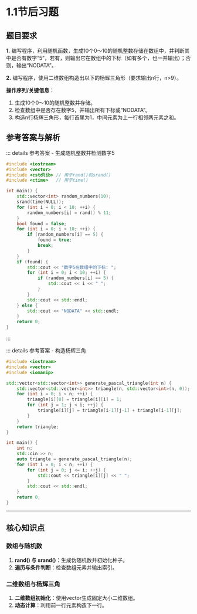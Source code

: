 <!-- filepath: /workspaces/CCNU-LogicLab.github.io/课后习题/第一章/1.1节后习题.md -->
<script setup>
import FillBlankQuestion from '../../components/FillBlankQuestion.vue'
import JudgementQuestion from '../../components/JudgementQuestion.vue'
import QuizQuestion from '../../components/QuizQuestion.vue'
</script>

# 1.1节后习题

## 题目要求
**1.** 编写程序，利用随机函数，生成10个0～10的随机整数存储在数组中，并判断其中是否有数字“5”，若有，则输出它在数组中的下标（如有多个，也一并输出）；否则，输出“NODATA”。

**2.** 编写程序，使用二维数组构造出以下的杨辉三角形（要求输出n行，n>9）。

**操作序列/关键信息**：
1. 生成10个0～10的随机整数并存储。
2. 检查数组中是否存在数字5，并输出所有下标或“NODATA”。
3. 构造n行杨辉三角形，每行首尾为1，中间元素为上一行相邻两元素之和。


## 参考答案与解析

::: details 参考答案 - 生成随机整数并检测数字5
```cpp
#include <iostream>
#include <vector>
#include <cstdlib> // 用于rand()和srand()
#include <ctime>   // 用于time()

int main() {
    std::vector<int> random_numbers(10);
    srand(time(NULL));
    for (int i = 0; i < 10; ++i) {
        random_numbers[i] = rand() % 11;
    }
    bool found = false;
    for (int i = 0; i < 10; ++i) {
        if (random_numbers[i] == 5) {
            found = true;
            break;
        }
    }
    if (found) {
        std::cout << "数字5在数组中的下标: ";
        for (int i = 0; i < 10; ++i) {
            if (random_numbers[i] == 5) {
                std::cout << i << " ";
            }
        }
        std::cout << std::endl;
    } else {
        std::cout << "NODATA" << std::endl;
    }
    return 0;
}
```
:::

::: details 参考答案 - 构造杨辉三角
```cpp
#include <iostream>
#include <vector>
#include <iomanip>

std::vector<std::vector<int>> generate_pascal_triangle(int n) {
    std::vector<std::vector<int>> triangle(n, std::vector<int>(n, 0));
    for (int i = 0; i < n; ++i) {
        triangle[i][0] = triangle[i][i] = 1;
        for (int j = 1; j < i; ++j) {
            triangle[i][j] = triangle[i-1][j-1] + triangle[i-1][j];
        }
    }
    return triangle;
}

int main() {
    int n;
    std::cin >> n;
    auto triangle = generate_pascal_triangle(n);
    for (int i = 0; i < n; ++i) {
        for (int j = 0; j <= i; ++j) {
            std::cout << triangle[i][j] << " ";
        }
        std::cout << std::endl;
    }
    return 0;
}
```
---

## 核心知识点

### 数组与随机数
1. **rand() 与 srand()**：生成伪随机数并初始化种子。
2. **遍历与条件判断**：检查数组元素并输出索引。

### 二维数组与杨辉三角
1. **二维数组初始化**：使用vector生成固定大小二维数组。
2. **动态计算**：利用前一行元素构造下一行。
